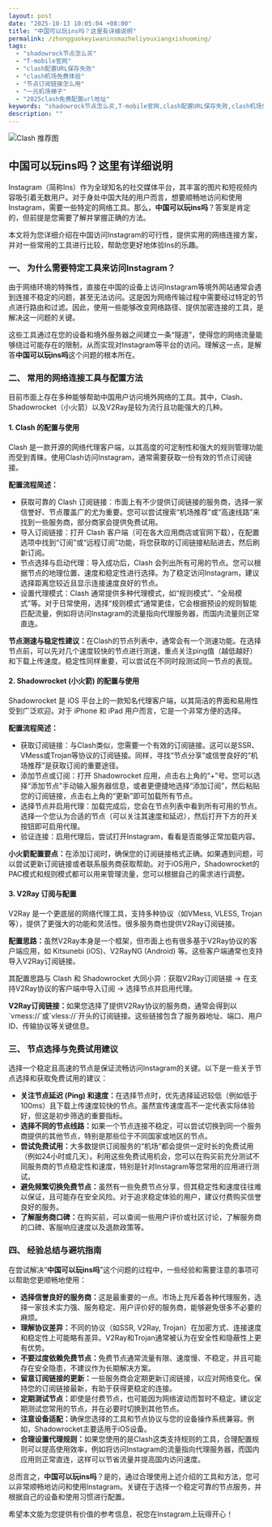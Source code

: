 ```yaml
---
layout: post
date: "2025-10-13 10:05:04 +08:00"
title: "中国可以玩ins吗？这里有详细说明"
permalink: /zhongguokeyiwaninsmazheliyouxiangxishuoming/
tags:
  - "shadowrock节点怎么买"
  - "T-mobile官网"
  - "clash配置URL保存失败"
  - "clash机场免费体验"
  - "节点订阅链接怎么用"
  - "一元机场梯子"
  - "2025clash免费配置url地址"
keywords: "shadowrock节点怎么买,T-mobile官网,clash配置URL保存失败,clash机场免费体验,节点订阅链接怎么用,一元机场梯子,2025clash免费配置url地址"
description: ""
---
```


![Clash 推荐图](https://clashjd.github.io/assets/img/付费小火箭机场推荐.png)

## 中国可以玩ins吗？这里有详细说明


<p>Instagram（简称Ins）作为全球知名的社交媒体平台，其丰富的图片和短视频内容吸引着无数用户。对于身处中国大陆的用户而言，想要顺畅地访问和使用Instagram，需要一些特定的网络工具。那么，<strong>中国可以玩ins吗</strong>？答案是肯定的，但前提是您需要了解并掌握正确的方法。</p>

<p>本文将为您详细介绍在中国访问Instagram的可行性，提供实用的网络连接方案，并对一些常用的工具进行比较，帮助您更好地体验Ins的乐趣。</p>

<h3>一、 为什么需要特定工具来访问Instagram？</h3>

<p>由于网络环境的特殊性，直接在中国的设备上访问Instagram等境外网站通常会遇到连接不稳定的问题，甚至无法访问。这是因为网络传输过程中需要经过特定的节点进行路由和过滤。因此，使用一些能够改变网络路径、提供加密连接的工具，是解决这一问题的关键。</p>

<p>这些工具通过在您的设备和境外服务器之间建立一条“隧道”，使得您的网络流量能够绕过可能存在的限制，从而实现对Instagram等平台的访问。理解这一点，是解答<strong>中国可以玩ins吗</strong>这个问题的根本所在。</p>

<h3>二、 常用的网络连接工具与配置方法</h3>

<p>目前市面上存在多种能够帮助中国用户访问境外网络的工具。其中，Clash、Shadowrocket（小火箭）以及V2Ray是较为流行且功能强大的几种。</p>

<h4>1. Clash 的配置与使用</h4>

<p>Clash 是一款开源的网络代理客户端，以其高度的可定制性和强大的规则管理功能而受到青睐。使用Clash访问Instagram，通常需要获取一份有效的节点订阅链接。</p>

<p><strong>配置流程简述：</strong></p>
<ul>
    <li>获取可靠的 Clash 订阅链接：市面上有不少提供订阅链接的服务商，选择一家信誉好、节点覆盖广的尤为重要。您可以尝试搜索“机场推荐”或“高速线路”来找到一些服务商，部分商家会提供免费试用。</li>
    <li>导入订阅链接：打开 Clash 客户端（可在各大应用商店或官网下载），在配置选项中找到“订阅”或“远程订阅”功能，将您获取的订阅链接粘贴进去，然后刷新订阅。</li>
    <li>节点选择与启动代理：导入成功后，Clash 会列出所有可用的节点。您可以根据节点的地理位置、速度和稳定性进行选择。为了稳定访问Instagram，建议选择距离您较近且显示连接速度良好的节点。</li>
    <li>设置代理模式：Clash 通常提供多种代理模式，如“规则模式”、“全局模式”等。对于日常使用，选择“规则模式”通常更佳，它会根据预设的规则智能匹配流量，例如将访问Instagram的流量指向代理服务器，而国内流量则正常直连。</li>
</ul>

<p><strong>节点测速与稳定性建议：</strong>在Clash的节点列表中，通常会有一个测速功能。在选择节点前，可以先对几个速度较快的节点进行测速，重点关注ping值（越低越好）和下载上传速度。稳定性同样重要，可以尝试在不同时段测试同一节点的表现。</p>

<h4>2. Shadowrocket (小火箭) 的配置与使用</h4>

<p>Shadowrocket 是 iOS 平台上的一款知名代理客户端，以其简洁的界面和易用性受到广泛欢迎。对于 iPhone 和 iPad 用户而言，它是一个非常方便的选择。</p>

<p><strong>配置流程简述：</strong></p>
<ul>
    <li>获取订阅链接：与Clash类似，您需要一个有效的订阅链接。这可以是SSR、VMess或Trojan等协议的订阅链接。同样，寻找“节点分享”或信誉良好的“机场推荐”是获取订阅的重要途径。</li>
    <li>添加节点或订阅：打开 Shadowrocket 应用，点击右上角的“+”号。您可以选择“添加节点”手动输入服务器信息，或者更便捷地选择“添加订阅”，然后粘贴您的订阅链接，点击右上角的“更新”即可加载所有节点。</li>
    <li>选择节点并启用代理：加载完成后，您会在节点列表中看到所有可用的节点。选择一个您认为合适的节点（可以关注其速度和延迟），然后打开下方的开关按钮即可启用代理。</li>
    <li>验证连接：启用代理后，尝试打开Instagram，看看是否能够正常加载内容。</li>
</ul>

<p><strong>小火箭配置要点：</strong>在添加订阅时，确保您的订阅链接格式正确。如果遇到问题，可以尝试更新订阅链接或者联系服务商获取帮助。对于iOS用户，Shadowrocket的PAC模式和规则模式都可以用来管理流量，您可以根据自己的需求进行调整。</p>

<h4>3. V2Ray 订阅与配置</h4>

<p>V2Ray 是一个更底层的网络代理工具，支持多种协议（如VMess, VLESS, Trojan等），提供了更强大的功能和灵活性。很多服务商也提供V2Ray订阅链接。</p>

<p><strong>配置思路：</strong>虽然V2Ray本身是一个框架，但市面上也有很多基于V2Ray协议的客户端应用，如 Kitsunebi (iOS)、V2RayNG (Android) 等。这些客户端通常也支持导入V2Ray订阅链接。</p>

<p>其配置思路与 Clash 和 Shadowrocket 大同小异：获取V2Ray订阅链接 -> 在支持V2Ray协议的客户端中导入订阅 -> 选择节点并启用代理。</p>

<p><strong>V2Ray订阅链接：</strong>如果您选择了提供V2Ray协议的服务商，通常会得到以`vmess://`或`vless://`开头的订阅链接。这些链接包含了服务器地址、端口、用户ID、传输协议等关键信息。</p>

<h3>三、 节点选择与免费试用建议</h3>

<p>选择一个稳定且高速的节点是保证流畅访问Instagram的关键。以下是一些关于节点选择和获取免费试用的建议：</p>

<ul>
    <li><strong>关注节点延迟 (Ping) 和速度：</strong>在选择节点时，优先选择延迟较低（例如低于100ms）且下载上传速度较快的节点。虽然宣传速度高不一定代表实际体验好，但这是初步筛选的重要指标。</li>
    <li><strong>选择不同的节点线路：</strong>如果一个节点连接不稳定，可以尝试切换到同一个服务商提供的其他节点，特别是那些位于不同国家或地区的节点。</li>
    <li><strong>尝试免费试用：</strong>大多数提供订阅服务的“机场”都会提供一定时长的免费试用（例如24小时或几天）。利用这些免费试用机会，您可以在购买前充分测试不同服务商的节点稳定性和速度，特别是针对Instagram等您常用的应用进行测试。</li>
    <li><strong>避免频繁切换免费节点：</strong>虽然有一些免费节点分享，但其稳定性和速度往往难以保证，且可能存在安全风险。对于追求稳定体验的用户，建议付费购买信誉良好的服务。</li>
    <li><strong>了解服务商口碑：</strong>在购买前，可以查阅一些用户评价或社区讨论，了解服务商的口碑、客服响应速度以及退款政策等。</li>
</ul>

<h3>四、 经验总结与避坑指南</h3>

<p>在尝试解决“<strong>中国可以玩ins吗</strong>”这个问题的过程中，一些经验和需要注意的事项可以帮助您更顺畅地使用：</p>

<ul>
    <li><strong>选择信誉良好的服务商：</strong>这是最重要的一点。市场上充斥着各种代理服务，选择一家技术实力强、服务稳定、用户评价好的服务商，能够避免很多不必要的麻烦。</li>
    <li><strong>理解协议差异：</strong>不同的协议（如SSR, V2Ray, Trojan）在加密方式、连接速度和稳定性上可能略有差异。V2Ray和Trojan通常被认为在安全性和隐蔽性上更有优势。</li>
    <li><strong>不要过度依赖免费节点：</strong>免费节点通常流量有限、速度慢、不稳定，并且可能存在安全隐患，不建议作为长期解决方案。</li>
    <li><strong>留意订阅链接的更新：</strong>一些服务商会定期更新订阅链接，以应对网络变化。保持您的订阅链接最新，有助于获得更稳定的连接。</li>
    <li><strong>定期测试节点：</strong>即使是付费节点，也可能因为网络波动而暂时不稳定。建议定期测试您常用的节点，并在必要时切换到其他节点。</li>
    <li><strong>注意设备适配：</strong>确保您选择的工具和节点协议与您的设备操作系统兼容。例如，Shadowrocket主要适用于iOS设备。</li>
    <li><strong>合理设置代理规则：</strong>如果您使用的是Clash这类支持规则的工具，合理配置规则可以提高使用效率，例如将访问Instagram的流量指向代理服务器，而国内应用则正常直连，这样可以节省流量并提高国内访问速度。</li>
</ul>

<p>总而言之，<strong>中国可以玩ins吗</strong>？是的，通过合理使用上述介绍的工具和方法，您可以非常顺畅地访问和使用Instagram。关键在于选择一个稳定可靠的节点服务，并根据自己的设备和使用习惯进行配置。</p>

<p>希望本文能为您提供有价值的参考信息，祝您在Instagram上玩得开心！</p>